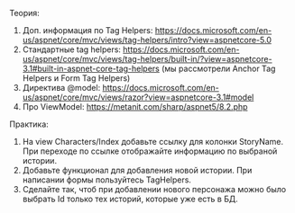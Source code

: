 Теория:
1. Доп. информация по Tag Helpers: https://docs.microsoft.com/en-us/aspnet/core/mvc/views/tag-helpers/intro?view=aspnetcore-5.0
2. Стандартные tag helpers: https://docs.microsoft.com/en-us/aspnet/core/mvc/views/tag-helpers/built-in/?view=aspnetcore-3.1#built-in-aspnet-core-tag-helpers 
(мы рассмотрели Anchor Tag Helpers и Form Tag Helpers)
2. Директива @model: https://docs.microsoft.com/en-us/aspnet/core/mvc/views/razor?view=aspnetcore-3.1#model
4. Про ViewModel: https://metanit.com/sharp/aspnet5/8.2.php

Практика:
1. На view Characters/Index добавьте ссылку для колонки StoryName. При переходе по ссылке отображайте информацию по выбраной истории.
2. Добавьте функционал для добавления новой истории. При написании формы пользуйтесь TagHelpers.
3. Сделайте так, чтоб при добавлении нового персонажа можно было выбрать Id только тех историй, которые уже есть в БД.